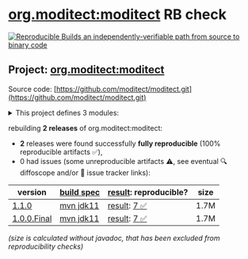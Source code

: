 [org.moditect:moditect](https://central.sonatype.com/artifact/org.moditect/moditect/versions) RB check
=======

[![Reproducible Builds](https://reproducible-builds.org/images/logos/rb.svg) an independently-verifiable path from source to binary code](https://reproducible-builds.org/)

## Project: [org.moditect:moditect](https://central.sonatype.com/artifact/org.moditect/moditect/versions)

Source code: [https://github.com/moditect/moditect.git](https://github.com/moditect/moditect.git)

<details><summary>This project defines 3 modules:</summary>

* [org.moditect:moditect](https://central.sonatype.com/artifact/org.moditect/moditect/1.1.0)
* [org.moditect:moditect-maven-plugin](https://central.sonatype.com/artifact/org.moditect/moditect-maven-plugin/1.1.0)
* [org.moditect:moditect-parent](https://central.sonatype.com/artifact/org.moditect/moditect-parent/1.1.0)
</details>

rebuilding **2 releases** of org.moditect:moditect:
- **2** releases were found successfully **fully reproducible** (100% reproducible artifacts :white_check_mark:),
- 0 had issues (some unreproducible artifacts :warning:, see eventual :mag: diffoscope and/or :memo: issue tracker links):

| version | [build spec](/BUILDSPEC.md) | [result](https://reproducible-builds.org/docs/jvm/): reproducible? | size |
| -- | --------- | ------ | -- |
| [1.1.0](https://central.sonatype.com/artifact/org.moditect/moditect/1.1.0/pom) | [mvn jdk11](moditect-1.1.0.buildspec) | [result](moditect-aggregator-1.1.0.buildinfo): [7 :white_check_mark: ](moditect-aggregator-1.1.0.buildcompare) | 1.7M |
| [1.0.0.Final](https://central.sonatype.com/artifact/org.moditect/moditect/1.0.0.Final/pom) | [mvn jdk11](moditect-1.0.0.Final.buildspec) | [result](moditect-aggregator-1.0.0.Final.buildinfo): [7 :white_check_mark: ](moditect-aggregator-1.0.0.Final.buildcompare) | 1.7M |

<i>(size is calculated without javadoc, that has been excluded from reproducibility checks)</i>

